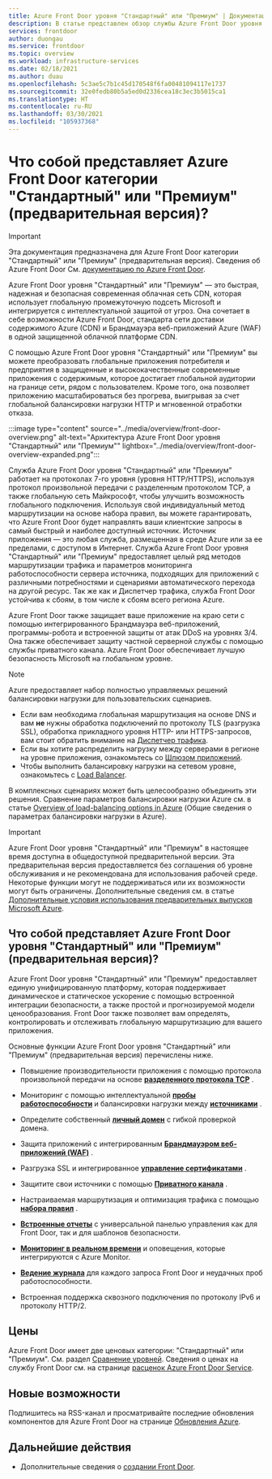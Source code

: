 ```yaml
---
title: Azure Front Door уровня "Стандартный" или "Премиум" | Документация Майкрософт
description: В статье представлен обзор службы Azure Front Door уровня "Стандартный" или "Премиум".
services: frontdoor
author: duongau
ms.service: frontdoor
ms.topic: overview
ms.workload: infrastructure-services
ms.date: 02/18/2021
ms.author: duau
ms.openlocfilehash: 5c3ae5c7b1c45d170548f6fa00481094117e1737
ms.sourcegitcommit: 32e0fedb80b5a5ed0d2336cea18c3ec3b5015ca1
ms.translationtype: HT
ms.contentlocale: ru-RU
ms.lasthandoff: 03/30/2021
ms.locfileid: "105937368"
---
```

# <a name="what-is-azure-front-door-standardpremium-preview"></a>Что собой представляет Azure Front Door категории "Стандартный" или "Премиум" (предварительная версия)?

> [!IMPORTANT]
> Эта документация предназначена для Azure Front Door категории "Стандартный" или "Премиум" (предварительная версия). Сведения об Azure Front Door См. [документацию по Azure Front Door](../front-door-overview.md).

Azure Front Door уровня "Стандартный" или "Премиум" — это быстрая, надежная и безопасная современная облачная сеть CDN, которая использует глобальную промежуточную подсеть Microsoft и интегрируется с интеллектуальной защитой от угроз. Она сочетает в себе возможности Azure Front Door, стандарта сети доставки содержимого Azure (CDN) и Брандмауэра веб-приложений Azure (WAF) в одной защищенной облачной платформе CDN.

С помощью Azure Front Door уровня "Стандартный" или "Премиум" вы можете преобразовать глобальные приложения потребителя и предприятия в защищенные и высококачественные современные приложения с содержимым, которое достигает глобальной аудитории на границе сети, рядом с пользователем. Кроме того, она позволяет приложению масштабироваться без прогрева, выигрывая за счет глобальной балансировки нагрузки HTTP и мгновенной отработки отказа.

   :::image type="content" source="../media/overview/front-door-overview.png" alt-text="Архитектура Azure Front Door уровня &quot;Стандартный&quot; или &quot;Премиум&quot;" lightbox="../media/overview/front-door-overview-expanded.png":::

Служба Azure Front Door уровня "Стандартный" или "Премиум" работает на протоколах 7-го уровня (уровня HTTP/HTTPS), используя протокол произвольной передачи с разделенным протоколом TCP, а также глобальную сеть Майкрософт, чтобы улучшить возможность глобального подключения. Используя свой индивидуальный метод маршрутизации на основе набора правил, вы можете гарантировать, что Azure Front Door будет направлять ваши клиентские запросы в самый быстрый и наиболее доступный источник. Источник приложения — это любая служба, размещенная в среде Azure или за ее пределами, с доступом в Интернет. Служба Azure Front Door уровня "Стандартный" или "Премиум" предоставляет целый ряд методов маршрутизации трафика и параметров мониторинга работоспособности сервера источника, подходящих для приложений с различными потребностями и сценариями автоматического перехода на другой ресурс. Так же как и Диспетчер трафика, служба Front Door устойчива к сбоям, в том числе к сбоям всего региона Azure.

Azure Front Door также защищает ваше приложение на краю сети с помощью интегрированного Брандмауэра веб-приложений, программы-робота и встроенной защиты от атак DDoS на уровнях 3/4. Она также обеспечивает защиту частной серверной службы с помощью службы приватного канала. Azure Front Door обеспечивает лучшую безопасность Microsoft на глобальном уровне.  

>[!NOTE]
> Azure предоставляет набор полностью управляемых решений балансировки нагрузки для пользовательских сценариев.
>
> * Если вам необходима глобальная маршрутизация на основе DNS и вам **не** нужны обработка подключений по протоколу TLS (разгрузка SSL), обработка прикладного уровня HTTP- или HTTPS-запросов, вам стоит обратить внимание на [Диспетчер трафика](../../traffic-manager/traffic-manager-overview.md).
> * Если вы хотите распределить нагрузку между серверами в регионе на уровне приложения, ознакомьтесь со [Шлюзом приложений](../../application-gateway/overview.md).
> * Чтобы выполнить балансировку нагрузки на сетевом уровне, ознакомьтесь с [Load Balancer](../../load-balancer/load-balancer-overview.md).
>
> В комплексных сценариях может быть целесообразно объединить эти решения.
> Сравнение параметров балансировки нагрузки Azure см. в статье [Overview of load-balancing options in Azure](/azure/architecture/guide/technology-choices/load-balancing-overview) (Общие сведения о параметрах балансировки нагрузки в Azure).

> [!IMPORTANT]
> Azure Front Door уровня "Стандартный" или "Премиум" в настоящее время доступна в общедоступной предварительной версии.
> Эта предварительная версия предоставляется без соглашения об уровне обслуживания и не рекомендована для использования рабочей среде. Некоторые функции могут не поддерживаться или их возможности могут быть ограничены.
> Дополнительные сведения см. в статье [Дополнительные условия использования предварительных выпусков Microsoft Azure](https://azure.microsoft.com/support/legal/preview-supplemental-terms/).

## <a name="why-use-azure-front-door-standardpremium-preview"></a>Что собой представляет Azure Front Door уровня "Стандартный" или "Премиум" (предварительная версия)?

Azure Front Door уровня "Стандартный" или "Премиум" предоставляет единую унифицированную платформу, которая поддерживает динамическое и статическое ускорение с помощью встроенной интеграции безопасности, а также простой и прогнозируемой модели ценообразования. Front Door также позволяет вам определять, контролировать и отслеживать глобальную маршрутизацию для вашего приложения.

Основные функции Azure Front Door уровня "Стандартный" или "Премиум" (предварительная версия) перечислены ниже.

- Повышение производительности приложения с помощью протокола произвольной передачи на основе **[разделенного протокола TCP](../front-door-routing-architecture.md#splittcp)** .

- Мониторинг с помощью интеллектуальной **[пробы работоспособности](concept-health-probes.md)** и балансировки нагрузки между **[источниками](concept-origin.md)** .

- Определите собственный **[личный домен](how-to-add-custom-domain.md)** с гибкой проверкой домена.

- Защита приложений с интегрированным **[Брандмауэром веб-приложений (WAF)](../../web-application-firewall/afds/afds-overview.md)** .

- Разгрузка SSL и интегрированное **[управление сертификатами](how-to-configure-https-custom-domain.md)** .

- Защитите свои источники с помощью **[Приватного канала](concept-private-link.md)** .  

- Настраиваемая маршрутизация и оптимизация трафика с помощью **[набора правил](concept-rule-set.md)** .

- **[Встроенные отчеты](how-to-reports.md)** с универсальной панелью управления как для Front Door, так и для шаблонов безопасности.

- **[Мониторинг в реальном времени](how-to-monitor-metrics.md)** и оповещения, которые интегрируются с Azure Monitor.

- **[Ведение журнала](how-to-logs.md)** для каждого запроса Front Door и неудачных проб работоспособности.

- Встроенная поддержка сквозного подключения по протоколу IPv6 и протоколу HTTP/2.

## <a name="pricing"></a>Цены

Azure Front Door имеет две ценовых категории: "Стандартный" или "Премиум". См. раздел [Сравнение уровней](tier-comparison.md). Сведения о ценах на службу Front Door см. на странице [расценок Azure Front Door Service](https://azure.microsoft.com/pricing/details/frontdoor/). 

## <a name="whats-new"></a>Новые возможности

Подпишитесь на RSS-канал и просматривайте последние обновления компонентов для Azure Front Door на странице [Обновления Azure](https://azure.microsoft.com/updates/?category=networking&query=Azure%20Front%20Door).

## <a name="next-steps"></a>Дальнейшие действия

* Дополнительные сведения о [создании Front Door](create-front-door-portal.md).
